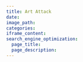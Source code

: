 ```yaml
---
title: Art Attack
date:
image_path:
categories:
iframe_content:
search_engine_optimization:
  page_title:
  page_description:
---
```

